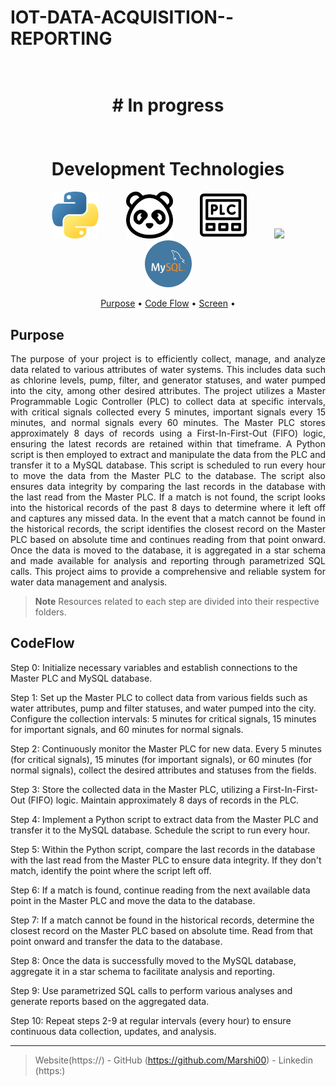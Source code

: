 # IOT-DATA-ACQUISITION--REPORTING
<h1 align="center">
  <br>
 # In progress
 <br>
 <br>
  <!-- 
 <img src="images/gg2.jpg"  width="1100">
 -->
  <br>
  Development Technologies 
  <br>
</h1>



<p align="center">
  <img width="75px" hspace="20" src="images/python.png"  />
  <img width="75px" hspace="20" src="images/pandas.png"  />
  <img width="75px" hspace="20" src="images/plc.png" />
  <img width="75px" hspace="20" src="iot_comms.png" />
  <img width="75px" hspace="20" src="images/mysql.png" />

 
  
</p>

<p align="center">
  <a href="#Purpose">Purpose</a> •
  <a href="#CodeFlow">Code Flow</a> •
  <a href="#Screen">Screen</a> •

</p>

## Purpose
<p align="justify"> The purpose of your project is to efficiently collect, manage, and analyze data related to various attributes of water systems. This includes data such as chlorine levels, pump, filter, and generator statuses, and water pumped into the city, among other desired attributes. The project utilizes a Master Programmable Logic Controller (PLC) to collect data at specific intervals, with critical signals collected every 5 minutes, important signals every 15 minutes, and normal signals every 60 minutes. The Master PLC stores approximately 8 days of records using a First-In-First-Out (FIFO) logic, ensuring the latest records are retained within that timeframe. A Python script is then employed to extract and manipulate the data from the PLC and transfer it to a MySQL database. This script is scheduled to run every hour to move the data from the Master PLC to the database. The script also ensures data integrity by comparing the last records in the database with the last read from the Master PLC. If a match is not found, the script looks into the historical records of the past 8 days to determine where it left off and captures any missed data. In the event that a match cannot be found in the historical records, the script identifies the closest record on the Master PLC based on absolute time and continues reading from that point onward. Once the data is moved to the database, it is aggregated in a star schema and made available for analysis and reporting through parametrized SQL calls. This project aims to provide a comprehensive and reliable system for water data management and analysis.</p>

> **Note**
> Resources related to each step are divided into their respective folders.

## CodeFlow

Step 0: Initialize necessary variables and establish connections to the Master PLC and MySQL database.

Step 1: Set up the Master PLC to collect data from various fields such as water attributes, pump and filter statuses, and water pumped into the city. Configure the collection intervals: 5 minutes for critical signals, 15 minutes for important signals, and 60 minutes for normal signals.

Step 2: Continuously monitor the Master PLC for new data. Every 5 minutes (for critical signals), 15 minutes (for important signals), or 60 minutes (for normal signals), collect the desired attributes and statuses from the fields.

Step 3: Store the collected data in the Master PLC, utilizing a First-In-First-Out (FIFO) logic. Maintain approximately 8 days of records in the PLC.

Step 4: Implement a Python script to extract data from the Master PLC and transfer it to the MySQL database. Schedule the script to run every hour.

Step 5: Within the Python script, compare the last records in the database with the last read from the Master PLC to ensure data integrity. If they don't match, identify the point where the script left off.

Step 6: If a match is found, continue reading from the next available data point in the Master PLC and move the data to the database.

Step 7: If a match cannot be found in the historical records, determine the closest record on the Master PLC based on absolute time. Read from that point onward and transfer the data to the database.

Step 8: Once the data is successfully moved to the MySQL database, aggregate it in a star schema to facilitate analysis and reporting.

Step 9: Use parametrized SQL calls to perform various analyses and generate reports based on the aggregated data.

Step 10: Repeat steps 2-9 at regular intervals (every hour) to ensure continuous data collection, updates, and analysis.



---

> Website(https://) -
> GitHub (https://github.com/Marshi00) - 
> Linkedin (https:)
